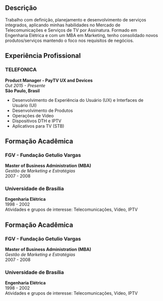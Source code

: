 ## Descrição
Trabalho com definição, planejamento e desenvolvimento de serviços integrados, aplicando minhas habilidades no Mercado de Telecomunicações e Serviços de TV por Assinatura. Formado em Engenharia Elétrica e com um MBA em Marketing, tenho consolidado novos produtos/serviços mantendo o foco nos requisitos de negócios.

## Experiência Profissional

### TELEFONICA
**Product Manager - PayTV UX and Devices**  
*Out 2015 - Presente*  
**São Paulo, Brasil**

- Desenvolvimento de Experiência do Usuário (UX) e Interfaces de Usuário (UI)
- Desenvolvimento de Produtos
- Operações de Vídeo
- Dispositivos DTH e IPTV
- Aplicativos para TV (STB)

## Formação Acadêmica

### FGV - Fundação Getulio Vargas  
**Master of Business Administration (MBA)**  
*Gestão de Marketing e Estratégias*  
2007 - 2008  

### Universidade de Brasília  
**Engenharia Elétrica**  
1998 - 2002  
Atividades e grupos de interesse: Telecomunicações, Vídeo, IPTV

## Formação Acadêmica

### FGV - Fundação Getulio Vargas  
**Master of Business Administration (MBA)**  
*Gestão de Marketing e Estratégias*  
2007 - 2008  

### Universidade de Brasília  
**Engenharia Elétrica**  
1998 - 2002  
Atividades e grupos de interesse: Telecomunicações, Vídeo, IPTV
